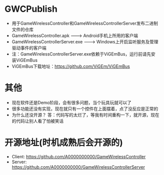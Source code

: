 # GWCPublish
* 用于GameWirelessController和GameWirelessControllerServer发布二进制文件的仓库
* GameWirelessController.apk ---> Android手机上所用的客户端
* GameWirelessControllerServer.exe ---> Windows上开启监听服务及管理驱动事件的客户端
* 注：GameWirelessControllerServer.exe依赖于ViGEmBus，运行前请先安装ViGEmBus
* ViGEmBus下载地址：https://github.com/ViGEm/ViGEmBus

# 其他
* 现在软件还是Demo阶段，会有很多问题，当个玩具玩就可以了
* 很多功能还没有实现，现在就只有一个控件在上面摆着，点了没反应是正常的
* 为什么还没开源？ 答：代码写的太烂了，等我有时间重构一下，就开源，现在的代码让别人看了怕被笑话

# 开源地址(时机成熟后会开源的)
* Client: https://github.com/A0000000000/GameWirelessController
* Server: https://github.com/A0000000000/GameWirelessControllerServer
